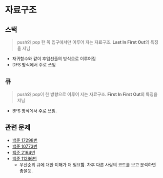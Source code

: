 # 자료구조

## 스택

> push와 pop 한 쪽 입구에서만 이루어 지는 자료구조. **Last In First Out**의 특징을 지님

- 재귀함수와 같이 후입선출의 방식으로 이루어짐
- DFS 방식에서 주로 쓰임

## 큐

> push와 pop이 한 방향으로 이루어 지는 자료구조. **First In First Out**의 특징을 지님

- BFS 방식에서 주로 쓰임.

## 관련 문제

- [백준 17298번](https://github.com/jeongwoo903/BaekjoonHub/tree/main/%EB%B0%B1%EC%A4%80/Gold/17298.%E2%80%85%EC%98%A4%ED%81%B0%EC%88%98)
- [백준 10773번](https://github.com/jeongwoo903/BaekjoonHub/blob/main/%EB%B0%B1%EC%A4%80/Silver/10773.%E2%80%85%EC%A0%9C%EB%A1%9C/README.md)
- [백준 2164번](https://github.com/jeongwoo903/BaekjoonHub/tree/main/%EB%B0%B1%EC%A4%80/Silver/2164.%E2%80%85%EC%B9%B4%EB%93%9C2)
- [백준 11286번](https://github.com/jeongwoo903/BaekjoonHub/tree/main/%EB%B0%B1%EC%A4%80/Silver/11286.%E2%80%85%EC%A0%88%EB%8C%93%EA%B0%92%E2%80%85%ED%9E%99)
  - 우선순위 큐에 대한 이해가 더 필요함. 차후 다른 사람의 코드를 보고 분석하면 좋을듯.
